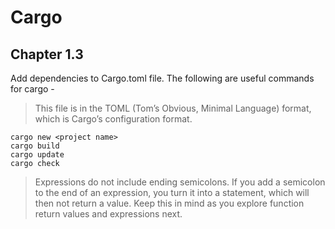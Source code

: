 # Cargo
## Chapter 1.3

Add dependencies to Cargo.toml file. The following are useful commands for cargo - 
> This file is in the TOML (Tom’s Obvious, Minimal Language) format, which is Cargo’s configuration format.
```
cargo new <project name>
cargo build
cargo update
cargo check
```

> Expressions do not include ending semicolons. If you add a semicolon to the end of an expression, you turn it into a statement, which will then not return a value. Keep this in mind as you explore function return values and expressions next.